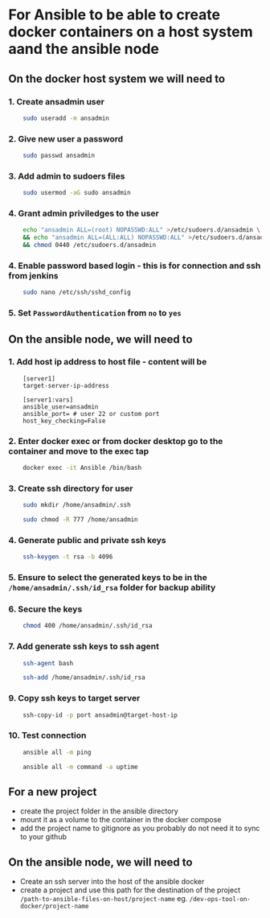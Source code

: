 # For Ansible to be able to create docker containers on a host system aand the ansible node


## On the docker host system we will need to

### 1. Create ansadmin user
```bash 
    sudo useradd -m ansadmin
```
### 2. Give new user a password
```bash 
    sudo passwd ansadmin
```
### 3. Add admin to sudoers files
```bash 
    sudo usermod -aG sudo ansadmin
```

### 4. Grant admin priviledges to the user
```bash
    echo "ansadmin ALL=(root) NOPASSWD:ALL" >/etc/sudoers.d/ansadmin \
    && echo "ansadmin ALL=(ALL:ALL) NOPASSWD:ALL" >/etc/sudoers.d/ansadmin \
    && chmod 0440 /etc/sudoers.d/ansadmin

```

### 4. Enable password based login - this is for connection and ssh from jenkins
```bash
    sudo nano /etc/ssh/sshd_config
```
### 5. Set ```PasswordAuthentication``` from ```no``` to ```yes```

## On the ansible node, we will need to 

### 1. Add host ip address to host file - content will be
```
    [server1]
    target-server-ip-address

    [server1:vars]
    ansible_user=ansadmin
    ansible_port= # user 22 or custom port
    host_key_checking=False
```
### 2. Enter docker exec or from docker desktop go to the container and move to the exec tap
```bash
    docker exec -it Ansible /bin/bash
```

### 3. Create ssh directory for user
```bash 
    sudo mkdir /home/ansadmin/.ssh
```
```bash 
    sudo chmod -R 777 /home/ansadmin
```

### 4. Generate public and private ssh keys
```bash 
    ssh-keygen -t rsa -b 4096
```
### 5. Ensure to select the generated keys to be in the ```/home/ansadmin/.ssh/id_rsa``` folder for backup ability

### 6. Secure the keys
```bash 
    chmod 400 /home/ansadmin/.ssh/id_rsa
```

### 7. Add generate ssh keys to ssh agent
```bash
    ssh-agent bash
```
```bash
    ssh-add /home/ansadmin/.ssh/id_rsa
```


### 9. Copy ssh keys to target server
```bash 
    ssh-copy-id -p port ansadmin@target-host-ip
```
### 10. Test connection 
```bash 
    ansible all -m ping
```
```bash
    ansible all -m command -a uptime
```





## For a new project
- create the project folder in the ansible directory
- mount it as a volume to the container in the docker compose
- add the project name to gitignore as you probably do not need it to sync to your github

## On the ansible node, we will need to 

- Create an ssh server into the host of the ansible docker
- create a project and use this path for the destination of the project ```/path-to-ansible-files-on-host/project-name``` eg. ```/dev-ops-tool-on-docker/project-name```